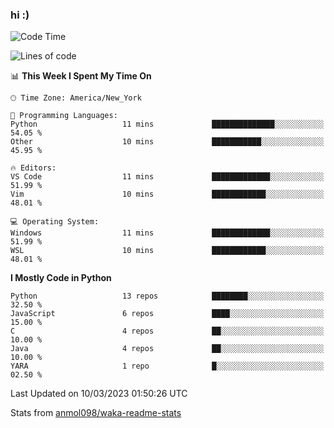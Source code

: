 ### hi :)

<!--START_SECTION:waka-->
![Code Time](http://img.shields.io/badge/Code%20Time-955%20hrs%2010%20mins-blue)

![Lines of code](https://img.shields.io/badge/From%20Hello%20World%20I%27ve%20Written-2.0%20million%20lines%20of%20code-blue)

📊 **This Week I Spent My Time On** 

```text
🕑︎ Time Zone: America/New_York

💬 Programming Languages: 
Python                   11 mins             ██████████████░░░░░░░░░░░   54.05 % 
Other                    10 mins             ███████████░░░░░░░░░░░░░░   45.95 % 

🔥 Editors: 
VS Code                  11 mins             █████████████░░░░░░░░░░░░   51.99 % 
Vim                      10 mins             ████████████░░░░░░░░░░░░░   48.01 % 

💻 Operating System: 
Windows                  11 mins             █████████████░░░░░░░░░░░░   51.99 % 
WSL                      10 mins             ████████████░░░░░░░░░░░░░   48.01 % 
```

**I Mostly Code in Python** 

```text
Python                   13 repos            ████████░░░░░░░░░░░░░░░░░   32.50 % 
JavaScript               6 repos             ████░░░░░░░░░░░░░░░░░░░░░   15.00 % 
C                        4 repos             ██░░░░░░░░░░░░░░░░░░░░░░░   10.00 % 
Java                     4 repos             ██░░░░░░░░░░░░░░░░░░░░░░░   10.00 % 
YARA                     1 repo              █░░░░░░░░░░░░░░░░░░░░░░░░   02.50 % 
```




 Last Updated on 10/03/2023 01:50:26 UTC
<!--END_SECTION:waka-->

Stats from [anmol098/waka-readme-stats](https://github.com/anmol098/waka-readme-stats)